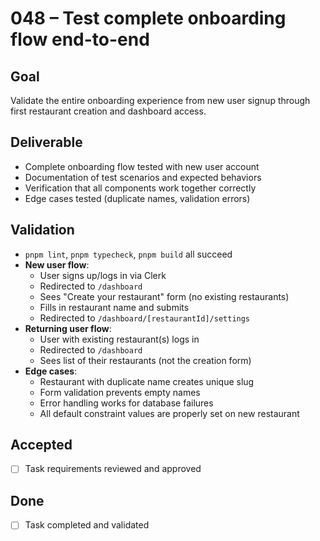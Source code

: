 # 048 – Test complete onboarding flow end-to-end

## Goal

Validate the entire onboarding experience from new user signup through first restaurant creation and dashboard access.

## Deliverable

- Complete onboarding flow tested with new user account
- Documentation of test scenarios and expected behaviors
- Verification that all components work together correctly
- Edge cases tested (duplicate names, validation errors)

## Validation

- `pnpm lint`, `pnpm typecheck`, `pnpm build` all succeed
- **New user flow**:
  - User signs up/logs in via Clerk
  - Redirected to `/dashboard`
  - Sees "Create your restaurant" form (no existing restaurants)
  - Fills in restaurant name and submits
  - Redirected to `/dashboard/[restaurantId]/settings`
- **Returning user flow**:
  - User with existing restaurant(s) logs in
  - Redirected to `/dashboard`
  - Sees list of their restaurants (not the creation form)
- **Edge cases**:
  - Restaurant with duplicate name creates unique slug
  - Form validation prevents empty names
  - Error handling works for database failures
  - All default constraint values are properly set on new restaurant

## Accepted

- [ ] Task requirements reviewed and approved

## Done

- [ ] Task completed and validated
